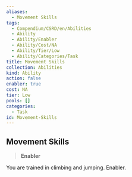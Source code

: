 ```yaml
---
aliases:
  - Movement Skills
tags:
  - Compendium/CSRD/en/Abilities
  - Ability
  - Ability/Enabler
  - Ability/Cost/NA
  - Ability/Tier/Low
  - Ability/Categories/Task
title: Movement Skills
collection: Abilities
kind: Ability
action: false
enabler: true
cost: NA
tier: Low
pools: []
categories:
  - Task
id: Movement-Skills
---
```

## Movement Skills    
>**Enabler**  
    
You are trained in climbing and jumping. Enabler.
